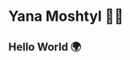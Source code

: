 # Yana Moshtyl 👩‍💻

## Hello World 🌍


<!---
yanaM17/yanaM17 is a ✨ special ✨ repository because its `README.md` (this file) appears on your GitHub profile.
You can click the Preview link to take a look at your changes.
--->
